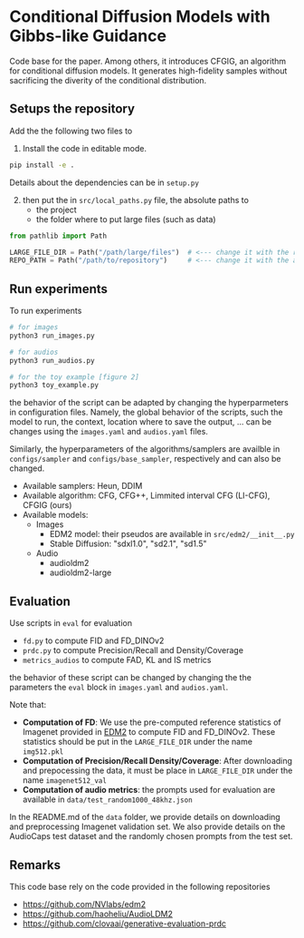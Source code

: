 Conditional Diffusion Models with Gibbs-like Guidance
=======================================================

Code base for the paper.
Among others, it introduces CFGIG, an algorithm for conditional diffusion models.
It generates high-fidelity samples without sacrificing the diverity of the conditional distribution.


## Setups the repository

Add the the following two files to

1. Install the code in editable mode.
```bash
pip install -e .
```
Details about the dependencies can be in ``setup.py``


2. then put the in ``src/local_paths.py`` file, the absolute paths to
    - the project
    - the folder where to put large files (such as data)

```python
from pathlib import Path

LARGE_FILE_DIR = Path("/path/large/files")  # <--- change it with the repository absolute path
REPO_PATH = Path("/path/to/repository")     # <--- change it with the absolute path of the folder
```


## Run experiments

To run experiments
```bash
# for images
python3 run_images.py

# for audios
python3 run_audios.py

# for the toy example [figure 2]
python3 toy_example.py
```
the behavior of the script can be adapted by changing the hyperparmeters in configuration files.
Namely, the global behavior of the scripts, such the model to run, the context, location where to save the output, ...
can be changes using the ``images.yaml`` and ``audios.yaml`` files.

Similarly, the hyperparameters of the algorithms/samplers are availble in ``configs/sampler`` and ``configs/base_sampler``, respectively and can also be changed.

- Available samplers: Heun, DDIM
- Available algorithm: CFG, CFG++, Limmited interval CFG (LI-CFG), CFGIG (ours)
- Available models:
    - Images
        - EDM2 model: their pseudos are available in ``src/edm2/__init__.py``
        - Stable Diffusion: "sdxl1.0", "sd2.1", "sd1.5"
    - Audio
        - audioldm2
        - audioldm2-large


## Evaluation

Use scripts in ``eval`` for evaluation
- ``fd.py`` to compute FID and FD_DINOv2
- ``prdc.py`` to compute Precision/Recall and Density/Coverage
- ``metrics_audios`` to compute FAD, KL and IS metrics

the behavior of these script can be changed by changing the the parameters the ``eval`` block in ``images.yaml`` and ``audios.yaml``.

Note that:
- **Computation of FD**: We use the pre-computed reference statistics of Imagenet provided in [EDM2](https://nvlabs-fi-cdn.nvidia.com/edm2/dataset-refs/) to compute FID and FD_DINOv2. These statistics should be put in the ``LARGE_FILE_DIR`` under the name ``img512.pkl``
- **Computation of Precision/Recall Density/Coverage**:  After downloading and prepocessing the data, it must be place in ``LARGE_FILE_DIR`` under the name ``imagenet512_val``
- **Computation of audio metrics**: the prompts used for evaluation are available in ``data/test_random1000_48khz.json``

In the README.md of the ``data`` folder, we provide details on downloading and preprocessing Imagenet validation set.
We also provide details on the AudioCaps test dataset and the randomly chosen prompts from the test set.


## Remarks

This code base rely on the code provided in the following repositories
- https://github.com/NVlabs/edm2
- https://github.com/haoheliu/AudioLDM2
- https://github.com/clovaai/generative-evaluation-prdc

